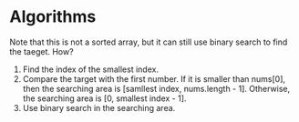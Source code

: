# Algorithms
Note that this is not a sorted array, but it can still use binary search to find the taeget. How?
1. Find the index of the smallest index.
2. Compare the target with the first number. If it is smaller than nums\[0\], then the searching area is \[samllest index, nums.length - 1\]. Otherwise, the searching area is \[0, smallest index - 1\].
3. Use binary search in the searching area.
